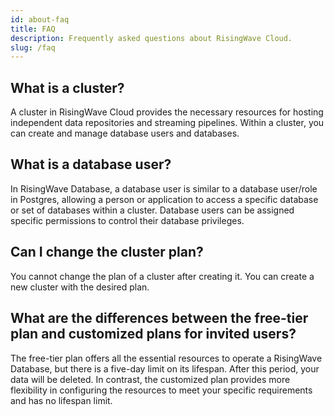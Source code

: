 ```yaml
---
id: about-faq
title: FAQ
description: Frequently asked questions about RisingWave Cloud.
slug: /faq
---
```


## What is a cluster?

A cluster in RisingWave Cloud provides the necessary resources for hosting independent data repositories and streaming pipelines. Within a cluster, you can create and manage database users and databases.

## What is a database user?

In RisingWave Database, a database user is similar to a database user/role in Postgres, allowing a person or application to access a specific database or set of databases within a cluster. Database users can be assigned specific permissions to control their database privileges.

## Can I change the cluster plan?

You cannot change the plan of a cluster after creating it. You can create a new cluster with the desired plan.

## What are the differences between the free-tier plan and customized plans for invited users?

The free-tier plan offers all the essential resources to operate a RisingWave Database, but there is a five-day limit on its lifespan. After this period, your data will be deleted. In contrast, the customized plan provides more flexibility in configuring the resources to meet your specific requirements and has no lifespan limit.
